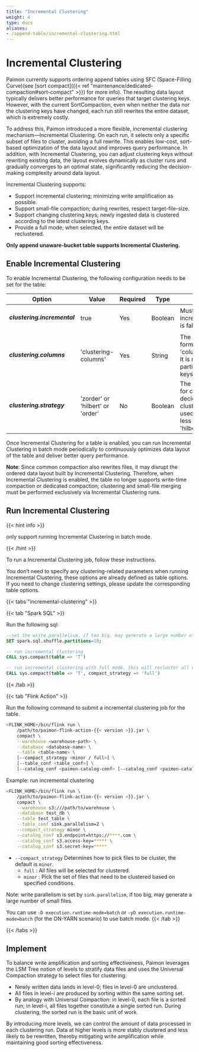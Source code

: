 ```yaml
---
title: "Incremental Clustering"
weight: 4
type: docs
aliases:
- /append-table/incremental-clustering.html
---
```

<!--
Licensed to the Apache Software Foundation (ASF) under one
or more contributor license agreements.  See the NOTICE file
distributed with this work for additional information
regarding copyright ownership.  The ASF licenses this file
to you under the Apache License, Version 2.0 (the
"License"); you may not use this file except in compliance
with the License.  You may obtain a copy of the License at

  http://www.apache.org/licenses/LICENSE-2.0

Unless required by applicable law or agreed to in writing,
software distributed under the License is distributed on an
"AS IS" BASIS, WITHOUT WARRANTIES OR CONDITIONS OF ANY
KIND, either express or implied.  See the License for the
specific language governing permissions and limitations
under the License.
-->

# Incremental Clustering

Paimon currently supports ordering append tables using SFC (Space-Filling Curve)(see [sort compact]({{< ref "maintenance/dedicated-compaction#sort-compact" >}}) for more info). 
The resulting data layout typically delivers better performance for queries that target clustering keys. 
However, with the current SortCompaction, even when neither the data nor the clustering keys have changed, 
each run still rewrites the entire dataset, which is extremely costly. 

To address this, Paimon introduced a more flexible, incremental clustering mechanism—Incremental Clustering. 
On each run, it selects only a specific subset of files to cluster, avoiding a full rewrite. This enables low-cost, 
sort-based optimization of the data layout and improves query performance. In addition, with Incremental Clustering, 
you can adjust clustering keys without rewriting existing data, the layout evolves dynamically as cluster runs and 
gradually converges to an optimal state, significantly reducing the decision-making complexity around data layout.


Incremental Clustering supports:
- Support incremental clustering; minimizing write amplification as possible.
- Support small-file compaction; during rewrites, respect target-file-size.
- Support changing clustering keys; newly ingested data is clustered according to the latest clustering keys.
- Provide a full mode; when selected, the entire dataset will be reclustered.

**Only append unaware-bucket table supports Incremental Clustering.**

## Enable Incremental Clustering

To enable Incremental Clustering, the following configuration needs to be set for the table:
<table class="table table-bordered">
    <thead>
    <tr>
      <th class="text-left" style="width: 20%">Option</th>
      <th class="text-left" style="width: 10%">Value</th>
      <th class="text-left" style="width: 5%">Required</th>
      <th class="text-left" style="width: 10%">Type</th>
      <th class="text-left" style="width: 55%">Description</th>
    </tr>
    </thead>
    <tbody>
    <tr>
      <td><h5>clustering.incremental</h5></td>
      <td>true</td>
      <td style="word-wrap: break-word;">Yes</td>
      <td>Boolean</td>
      <td>Must be set to true to enable incremental clustering. Default is false.</td>
    </tr>
    <tr>
      <td><h5>clustering.columns</h5></td>
      <td>'clustering-columns'</td>
      <td style="word-wrap: break-word;">Yes</td>
      <td>String</td>
      <td>The clustering columns, in the format 'columnName1,columnName2'. It is not recommended to use partition keys as clustering keys.</td>
    </tr>
    <tr>
      <td><h5>clustering.strategy</h5></td>
      <td>'zorder' or 'hilbert' or 'order'</td>
      <td style="word-wrap: break-word;">No</td>
      <td>Boolean</td>
      <td>The ordering algorithm used for clustering. If not set, It'll decided from the number of clustering columns. 'order' is used for 1 column, 'zorder' for less than 5 columns, and 'hilbert' for 5 or more columns.</td>
    </tr>
    </tbody>

</table>

Once Incremental Clustering for a table is enabled, you can run Incremental Clustering in batch mode periodically 
to continuously optimizes data layout of the table and deliver better query performance.

**Note**: Since common compaction also rewrites files, it may disrupt the ordered data layout built by Incremental Clustering. 
Therefore, when Incremental Clustering is enabled, the table no longer supports write-time compaction or dedicated compaction; 
clustering and small-file merging must be performed exclusively via Incremental Clustering runs.

## Run Incremental Clustering
{{< hint info >}}

only support running Incremental Clustering in batch mode.

{{< /hint >}}

To run a Incremental Clustering job, follow these instructions. 

You don’t need to specify any clustering-related parameters when running Incremental Clustering,
these options are already defined as table options. If you need to change clustering settings, please update the corresponding table options.

{{< tabs "incremental-clustering" >}}

{{< tab "Spark SQL" >}}

Run the following sql:

```sql
--set the write parallelism, if too big, may generate a large number of small files.
SET spark.sql.shuffle.partitions=10;

-- run incremental clustering
CALL sys.compact(table => 'T')

-- run incremental clustering with full mode, this will recluster all data
CALL sys.compact(table => 'T', compact_strategy => 'full')
```
{{< /tab >}}

{{< tab "Flink Action" >}}

Run the following command to submit a incremental clustering job for the table.

```bash
<FLINK_HOME>/bin/flink run \
    /path/to/paimon-flink-action-{{< version >}}.jar \
    compact \
    --warehouse <warehouse-path> \
    --database <database-name> \
    --table <table-name> \
    [--compact_strategy <minor / full>] \
    [--table_conf <table_conf>] \
    [--catalog_conf <paimon-catalog-conf> [--catalog_conf <paimon-catalog-conf> ...]]
```

Example: run incremental clustering

```bash
<FLINK_HOME>/bin/flink run \
    /path/to/paimon-flink-action-{{< version >}}.jar \
    compact \
    --warehouse s3:///path/to/warehouse \
    --database test_db \
    --table test_table \
    --table_conf sink.parallelism=2 \
    --compact_strategy minor \
    --catalog_conf s3.endpoint=https://****.com \
    --catalog_conf s3.access-key=***** \
    --catalog_conf s3.secret-key=*****
```
* `--compact_strategy` Determines how to pick files to be cluster, the default is `minor`.
    * `full` : All files will be selected for clustered.
    * `minor` : Pick the set of files that need to be clustered based on specified conditions.

Note: write parallelism is set by `sink.parallelism`, if too big, may generate a large number of small files.

You can use `-D execution.runtime-mode=batch` or `-yD execution.runtime-mode=batch` (for the ON-YARN scenario) to use batch mode.
{{< /tab >}}

{{< /tabs >}}

## Implement
To balance write amplification and sorting effectiveness, Paimon leverages the LSM Tree notion of levels to stratify data files 
and uses the Universal Compaction strategy to select files for clustering.
- Newly written data lands in level-0; files in level-0 are unclustered.
- All files in level-i are produced by sorting within the same sorting set.
- By analogy with Universal Compaction: in level-0, each file is a sorted run; in level-i, all files together constitute a single sorted run. During clustering, the sorted run is the basic unit of work.

By introducing more levels, we can control the amount of data processed in each clustering run. 
Data at higher levels is more stably clustered and less likely to be rewritten, thereby mitigating write amplification while maintaining good sorting effectiveness.
